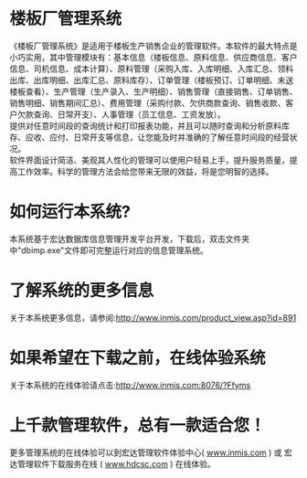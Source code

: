 # 楼板厂管理系统

《楼板厂管理系统》是适用于楼板生产销售企业的管理软件。本软件的最大特点是小巧实用，其中管理模块有：基本信息（楼板信息、原料信息、供应商信息、客户信息、司机信息、成本计算）、原料管理（采购入库、入库明细、入库汇总、领料出库、出库明细、出库汇总、原料库存）、订单管理（楼板预订、订单明细、未送楼板查看）、生产管理（生产录入、生产明细）、销售管理（直接销售、订单销售、销售明细、销售期间汇总）、费用管理（采购付款、欠供商款查询、销售收款、客户欠款查询、日常开支）、人事管理（员工信息、工资发放）。  
提供对任意时间段的查询统计和打印报表功能，并且可以随时查询和分析原料库存、应收、应付、日常开支等信息，让您能及时并准确的了解任意时间段的经营状况。  
软件界面设计简洁、美观其人性化的管理可以使用户轻易上手，提升服务质量，提高工作效率。科学的管理方法会给您带来无限的效益，将是您明智的选择。

# 如何运行本系统?

本系统基于宏达数据库信息管理开发平台开发，下载后，双击文件夹中"dbimp.exe"文件即可完整运行对应的信息管理系统。

# 了解系统的更多信息

关于本系统更多信息，请参阅:http://www.inmis.com/product_view.asp?id=891

# 如果希望在下载之前，在线体验系统

关于本系统的在线体验请点击:http://www.inmis.com:8076/?Ffyms

# 上千款管理软件，总有一款适合您！

更多管理系统的在线体验可以到宏达管理软件体验中心( www.inmis.com ) 或 宏达管理软件下载服务在线 ( www.hdcsc.com ) 在线体验。

